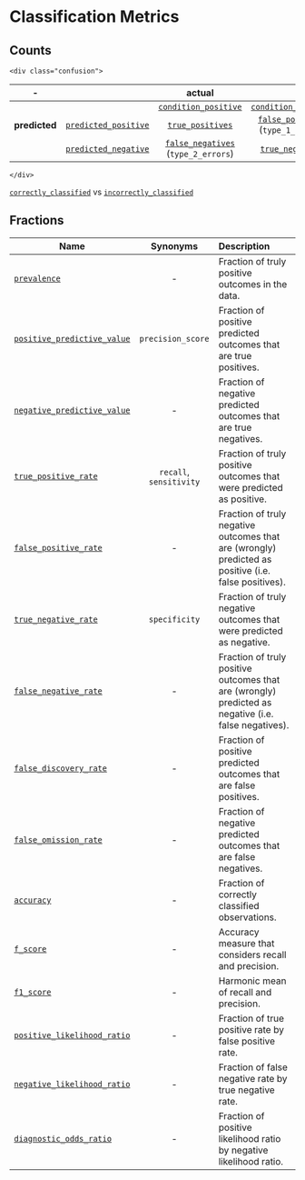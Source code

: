 # Classification Metrics

## Counts

```@raw html
<div class="confusion">
```

|         -       |                              | actual | |
|-----------------|:----------------------------:|:-------------------------------------------:|:-------------------------------------------:|
|                 |                              | [`condition_positive`](@ref)                | [`condition_negative`](@ref)                |
| **predicted**   | [`predicted_positive`](@ref) | [`true_positives`](@ref)                    | [`false_positives`](@ref) (`type_1_errors`) |
|                 | [`predicted_negative`](@ref) | [`false_negatives`](@ref) (`type_2_errors`) | [`true_negatives`](@ref)                    |

```@raw html
</div>
```

[`correctly_classified`](@ref) vs [`incorrectly_classified`](@ref)

## Fractions

Name | Synonyms | Description
-----|:--------:|:--------------
[`prevalence`](@ref) | - | Fraction of truly positive outcomes in the data.
[`positive_predictive_value`](@ref) | `precision_score` | Fraction of positive predicted outcomes that are true positives.
[`negative_predictive_value`](@ref) | - | Fraction of negative predicted outcomes that are true negatives.
[`true_positive_rate`](@ref) | `recall`, `sensitivity` | Fraction of truly positive outcomes that were predicted as positive.
[`false_positive_rate`](@ref) | - | Fraction of truly negative outcomes that are (wrongly) predicted as positive (i.e. false positives).
[`true_negative_rate`](@ref) | `specificity` | Fraction of truly negative outcomes that were predicted as negative.
[`false_negative_rate`](@ref) | - | Fraction of truly positive outcomes that are (wrongly) predicted as negative (i.e. false negatives).
[`false_discovery_rate`](@ref) | - | Fraction of positive predicted outcomes that are false positives.
[`false_omission_rate`](@ref) | - | Fraction of negative predicted outcomes that are false negatives.
[`accuracy`](@ref) | - | Fraction of correctly classified observations.
[`f_score`](@ref) | - | Accuracy measure that considers recall and precision.
[`f1_score`](@ref) | - | Harmonic mean of recall and precision.
[`positive_likelihood_ratio`](@ref) | - | Fraction of true positive rate by false positive rate.
[`negative_likelihood_ratio`](@ref) | - | Fraction of false negative rate by true negative rate.
[`diagnostic_odds_ratio`](@ref) | - | Fraction of positive likelihood ratio by negative likelihood ratio.
